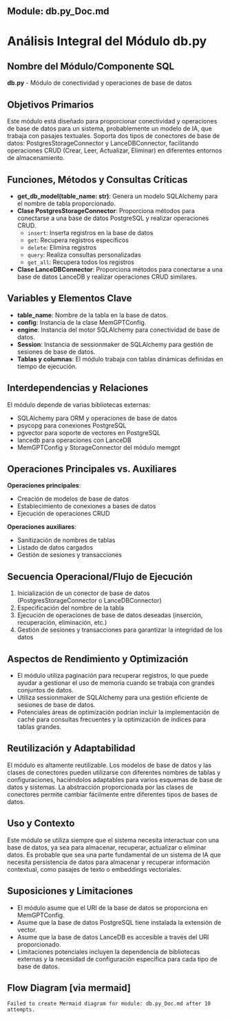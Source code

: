 ## Module: db.py_Doc.md

# Análisis Integral del Módulo db.py

## Nombre del Módulo/Componente SQL
**db.py** - Módulo de conectividad y operaciones de base de datos

## Objetivos Primarios
Este módulo está diseñado para proporcionar conectividad y operaciones de base de datos para un sistema, probablemente un modelo de IA, que trabaja con pasajes textuales. Soporta dos tipos de conectores de base de datos: PostgresStorageConnector y LanceDBConnector, facilitando operaciones CRUD (Crear, Leer, Actualizar, Eliminar) en diferentes entornos de almacenamiento.

## Funciones, Métodos y Consultas Críticas
- **get_db_model(table_name: str)**: Genera un modelo SQLAlchemy para el nombre de tabla proporcionado.
- **Clase PostgresStorageConnector**: Proporciona métodos para conectarse a una base de datos PostgreSQL y realizar operaciones CRUD.
  - `insert`: Inserta registros en la base de datos
  - `get`: Recupera registros específicos
  - `delete`: Elimina registros
  - `query`: Realiza consultas personalizadas
  - `get_all`: Recupera todos los registros
- **Clase LanceDBConnector**: Proporciona métodos para conectarse a una base de datos LanceDB y realizar operaciones CRUD similares.

## Variables y Elementos Clave
- **table_name**: Nombre de la tabla en la base de datos.
- **config**: Instancia de la clase MemGPTConfig.
- **engine**: Instancia del motor SQLAlchemy para conectividad de base de datos.
- **Session**: Instancia de sessionmaker de SQLAlchemy para gestión de sesiones de base de datos.
- **Tablas y columnas**: El módulo trabaja con tablas dinámicas definidas en tiempo de ejecución.

## Interdependencias y Relaciones
El módulo depende de varias bibliotecas externas:
- SQLAlchemy para ORM y operaciones de base de datos
- psycopg para conexiones PostgreSQL
- pgvector para soporte de vectores en PostgreSQL
- lancedb para operaciones con LanceDB
- MemGPTConfig y StorageConnector del módulo memgpt

## Operaciones Principales vs. Auxiliares
**Operaciones principales**:
- Creación de modelos de base de datos
- Establecimiento de conexiones a bases de datos
- Ejecución de operaciones CRUD

**Operaciones auxiliares**:
- Sanitización de nombres de tablas
- Listado de datos cargados
- Gestión de sesiones y transacciones

## Secuencia Operacional/Flujo de Ejecución
1. Inicialización de un conector de base de datos (PostgresStorageConnector o LanceDBConnector)
2. Especificación del nombre de la tabla
3. Ejecución de operaciones de base de datos deseadas (inserción, recuperación, eliminación, etc.)
4. Gestión de sesiones y transacciones para garantizar la integridad de los datos

## Aspectos de Rendimiento y Optimización
- El módulo utiliza paginación para recuperar registros, lo que puede ayudar a gestionar el uso de memoria cuando se trabaja con grandes conjuntos de datos.
- Utiliza sessionmaker de SQLAlchemy para una gestión eficiente de sesiones de base de datos.
- Potenciales áreas de optimización podrían incluir la implementación de caché para consultas frecuentes y la optimización de índices para tablas grandes.

## Reutilización y Adaptabilidad
El módulo es altamente reutilizable. Los modelos de base de datos y las clases de conectores pueden utilizarse con diferentes nombres de tablas y configuraciones, haciéndolos adaptables para varios esquemas de base de datos y sistemas. La abstracción proporcionada por las clases de conectores permite cambiar fácilmente entre diferentes tipos de bases de datos.

## Uso y Contexto
Este módulo se utiliza siempre que el sistema necesita interactuar con una base de datos, ya sea para almacenar, recuperar, actualizar o eliminar datos. Es probable que sea una parte fundamental de un sistema de IA que necesita persistencia de datos para almacenar y recuperar información contextual, como pasajes de texto o embeddings vectoriales.

## Suposiciones y Limitaciones
- El módulo asume que el URI de la base de datos se proporciona en MemGPTConfig.
- Asume que la base de datos PostgreSQL tiene instalada la extensión de vector.
- Asume que la base de datos LanceDB es accesible a través del URI proporcionado.
- Limitaciones potenciales incluyen la dependencia de bibliotecas externas y la necesidad de configuración específica para cada tipo de base de datos.
## Flow Diagram [via mermaid]
```mermaid
Failed to create Mermaid diagram for module: db.py_Doc.md after 10 attempts.
```
